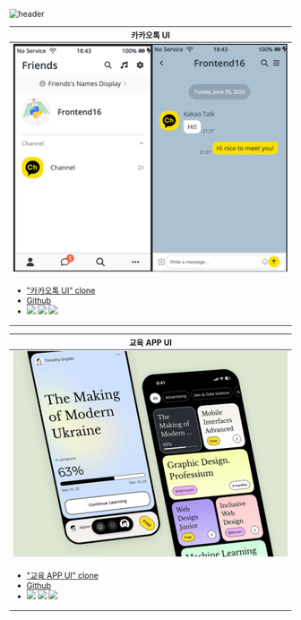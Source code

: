 ![header](https://capsule-render.vercel.app/api?type=waving&color=4078c0&height=180&section=header&text=app-UI%20clone&fontSize=45&animation=fadeIn&fontAlignY=38&desc=frontend16&descAlignY=55&descAlign=85)

| 카카오톡 UI |
|----------------------|
|<img src="https://github.com/yonghun16/kakao_ui/blob/main/frontimage.png?raw=true" width=825px />|
|<ul><li><a href="https://yonghun16.github.io/kakao_ui/"> "카카오톡 UI" clone</a></li><li><a href="https://github.com/yonghun16/kakao_ui"> Github </a></li><li><a href="https://pugjs.org/"><img src="https://img.shields.io/badge/Pug-A86454?style=flat&logo=pug&logoColor=white" /></a> <a href="https://sass-lang.com/"><img src="https://img.shields.io/badge/SCSS-D75892?style=flat&logo=sass&logoColor=white" /></a> <!-- Gulp --><a href="https://gulpjs.com/"><img src="https://img.shields.io/badge/Gulp-CF4647?style=flat&logo=Gulp&logoColor=white" /></a> </li></ul>|

| 교육 APP UI |
|----------------------|
|<img src="https://raw.githubusercontent.com/yonghun16/education_app_ui/main/front_page.png" width=825px />|
|<ul><li><a href="https://yonghun16.github.io/education_app_ui/"> "교육 APP UI" clone</a></li><li><a href="https://github.com/yonghun16/education_app_ui/"> Github </a></li><li><a href="https://pugjs.org/"><img src="https://img.shields.io/badge/Pug-A86454?style=flat&logo=pug&logoColor=white" /></a> <a href="https://sass-lang.com/"><img src="https://img.shields.io/badge/SCSS-D75892?style=flat&logo=sass&logoColor=white" /></a> <!-- Vite --><a href="https://vitejs.dev/"><img src="https://img.shields.io/badge/Vite-636CFF?style=flat&logo=Vite&logoColor=white" /></a> </li></ul>|

